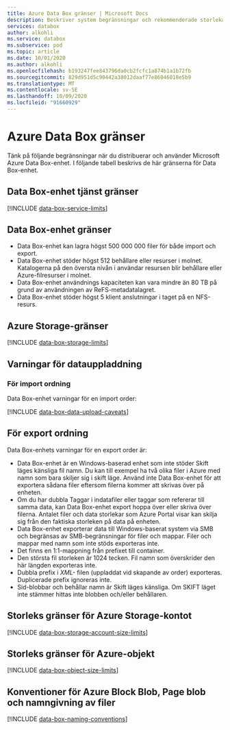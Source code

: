 ```yaml
---
title: Azure Data Box gränser | Microsoft Docs
description: Beskriver system begränsningar och rekommenderade storlekar för Microsoft Azure Data Box-enhet komponenter och anslutningar.
services: databox
author: alkohli
ms.service: databox
ms.subservice: pod
ms.topic: article
ms.date: 10/01/2020
ms.author: alkohli
ms.openlocfilehash: b193247fee843796da0cb2fcfc1a874b1a1b72fb
ms.sourcegitcommit: 829d951d5c90442a38012daaf77e86046018e5b9
ms.translationtype: MT
ms.contentlocale: sv-SE
ms.lasthandoff: 10/09/2020
ms.locfileid: "91660929"
---
```

# <a name="azure-data-box-limits"></a>Azure Data Box gränser

Tänk på följande begränsningar när du distribuerar och använder Microsoft Azure Data Box-enhet. I följande tabell beskrivs de här gränserna för Data Box-enhet.

## <a name="data-box-service-limits"></a>Data Box-enhet tjänst gränser

[!INCLUDE [data-box-service-limits](../../includes/data-box-service-limits.md)]

## <a name="data-box-limits"></a>Data Box-enhet gränser

- Data Box-enhet kan lagra högst 500 000 000 filer för både import och export.
- Data Box-enhet stöder högst 512 behållare eller resurser i molnet. Katalogerna på den översta nivån i användar resursen blir behållare eller Azure-filresurser i molnet. 
- Data Box-enhet användnings kapaciteten kan vara mindre än 80 TB på grund av användningen av ReFS-metadatalagret.
- Data Box-enhet stöder högst 5 klient anslutningar i taget på en NFS-resurs. 

## <a name="azure-storage-limits"></a>Azure Storage-gränser

[!INCLUDE [data-box-storage-limits](../../includes/data-box-storage-limits.md)]

## <a name="data-upload-caveats"></a>Varningar för datauppladdning


### <a name="for-import-order"></a>För import ordning

Data Box-enhet varningar för en import order:

[!INCLUDE [data-box-data-upload-caveats](../../includes/data-box-data-upload-caveats.md)]

## <a name="for-export-order"></a>För export ordning

Data Box-enhets varningar för en export order är:

- Data Box-enhet är en Windows-baserad enhet som inte stöder Skift läges känsliga fil namn. Du kan till exempel ha två olika filer i Azure med namn som bara skiljer sig i skift läge. Använd inte Data Box-enhet för att exportera sådana filer eftersom filerna kommer att skrivas över på enheten.
- Om du har dubbla Taggar i indatafiler eller taggar som refererar till samma data, kan Data Box-enhet export hoppa över eller skriva över filerna. Antalet filer och data storlekar som Azure Portal visar kan skilja sig från den faktiska storleken på data på enheten. 
- Data Box-enhet exporterar data till Windows-baserat system via SMB och begränsas av SMB-begränsningar för filer och mappar. Filer och mappar med namn som inte stöds exporteras inte.
- Det finns en 1:1-mappning från prefixet till container.
- Den största fil storleken är 1024 tecken. Fil namn som överskrider den här längden exporteras inte.
- Dubbla prefix i *XML-* filen (uppladdat vid skapande av order) exporteras. Duplicerade prefix ignoreras inte.
- Sid-blobbar och behållar namn är Skift läges känsliga. Om SKIFT läget inte stämmer hittas inte blobben och/eller behållaren.
 

## <a name="azure-storage-account-size-limits"></a>Storleks gränser för Azure Storage-kontot

[!INCLUDE [data-box-storage-account-size-limits](../../includes/data-box-storage-account-size-limits.md)]

## <a name="azure-object-size-limits"></a>Storleks gränser för Azure-objekt

[!INCLUDE [data-box-object-size-limits](../../includes/data-box-object-size-limits.md)]

## <a name="azure-block-blob-page-blob-and-file-naming-conventions"></a>Konventioner för Azure Block Blob, Page blob och namngivning av filer

[!INCLUDE [data-box-naming-conventions](../../includes/data-box-naming-conventions.md)]

